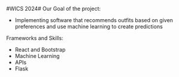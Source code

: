 #WICS 2024#
Our Goal of the project:
- Implementing software that recommends outfits based on given preferences and use machine learning to create predictions

Frameworks and Skills: 
- React and Bootstrap
- Machine Learning
- APIs
- Flask
